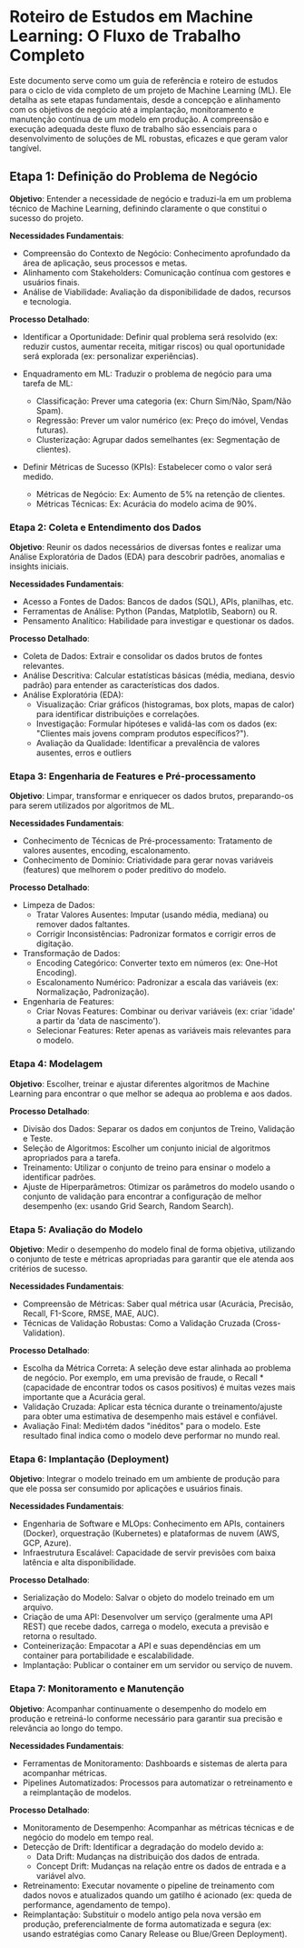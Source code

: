 # Roteiro de Estudos em Machine Learning: O Fluxo de Trabalho Completo

Este documento serve como um guia de referência e roteiro de estudos para o ciclo de vida completo de um projeto de Machine Learning (ML). Ele detalha as sete etapas fundamentais, desde a concepção e alinhamento com os objetivos de negócio até a implantação, monitoramento e manutenção contínua de um modelo em produção. A compreensão e execução adequada deste fluxo de trabalho são essenciais para o desenvolvimento de soluções de ML robustas, eficazes e que geram valor tangível.

## Etapa 1: Definição do Problema de Negócio

**Objetivo**: Entender a necessidade de negócio e traduzi-la em um problema técnico de Machine Learning, definindo claramente o que constitui o sucesso do projeto.

**Necessidades Fundamentais**:
* Compreensão do Contexto de Negócio: Conhecimento aprofundado da área de aplicação, seus processos e metas.
* Alinhamento com Stakeholders: Comunicação contínua com gestores e usuários finais.
* Análise de Viabilidade: Avaliação da disponibilidade de dados, recursos e tecnologia.

**Processo Detalhado**:
* Identificar a Oportunidade: Definir qual problema será resolvido (ex: reduzir custos, aumentar receita, mitigar riscos) ou qual oportunidade será explorada (ex: personalizar experiências).
* Enquadramento em ML: Traduzir o problema de negócio para uma tarefa de ML:
    * Classificação: Prever uma categoria (ex: Churn Sim/Não, Spam/Não Spam).
    * Regressão: Prever um valor numérico (ex: Preço do imóvel, Vendas futuras).
    * Clusterização: Agrupar dados semelhantes (ex: Segmentação de clientes).

* Definir Métricas de Sucesso (KPIs): Estabelecer como o valor será medido.
    * Métricas de Negócio: Ex: Aumento de 5% na retenção de clientes.
    * Métricas Técnicas: Ex: Acurácia do modelo acima de 90%.

### Etapa 2: Coleta e Entendimento dos Dados

**Objetivo**: Reunir os dados necessários de diversas fontes e realizar uma Análise Exploratória de Dados (EDA) para descobrir padrões, anomalias e insights iniciais.

**Necessidades Fundamentais**:
* Acesso a Fontes de Dados: Bancos de dados (SQL), APIs, planilhas, etc.
* Ferramentas de Análise: Python (Pandas, Matplotlib, Seaborn) ou R.
* Pensamento Analítico: Habilidade para investigar e questionar os dados.

**Processo Detalhado**:
* Coleta de Dados: Extrair e consolidar os dados brutos de fontes relevantes.
* Análise Descritiva: Calcular estatísticas básicas (média, mediana, desvio padrão) para entender as características dos dados.
* Análise Exploratória (EDA):
    * Visualização: Criar gráficos (histogramas, box plots, mapas de calor) para identificar distribuições e correlações.
    * Investigação: Formular hipóteses e validá-las com os dados (ex: "Clientes mais jovens compram produtos específicos?").
    * Avaliação da Qualidade: Identificar a prevalência de valores ausentes, erros e outliers

### Etapa 3: Engenharia de Features e Pré-processamento
**Objetivo**: Limpar, transformar e enriquecer os dados brutos, preparando-os para serem utilizados por algoritmos de ML.

**Necessidades Fundamentais**:
* Conhecimento de Técnicas de Pré-processamento: Tratamento de valores ausentes, encoding, escalonamento.
* Conhecimento de Domínio: Criatividade para gerar novas variáveis (features) que melhorem o poder preditivo do modelo.

**Processo Detalhado**:
* Limpeza de Dados:
    * Tratar Valores Ausentes: Imputar (usando média, mediana) ou remover dados faltantes.
    * Corrigir Inconsistências: Padronizar formatos e corrigir erros de digitação.
* Transformação de Dados:
    * Encoding Categórico: Converter texto em números (ex: One-Hot Encoding).
    * Escalonamento Numérico: Padronizar a escala das variáveis (ex: Normalização, Padronização).
* Engenharia de Features:
    * Criar Novas Features: Combinar ou derivar variáveis (ex: criar 'idade' a partir da 'data de nascimento').
    * Selecionar Features: Reter apenas as variáveis mais relevantes para o modelo.

### Etapa 4: Modelagem
**Objetivo**: Escolher, treinar e ajustar diferentes algoritmos de Machine Learning para encontrar o que melhor se adequa ao problema e aos dados.

**Processo Detalhado**:
* Divisão dos Dados: Separar os dados em conjuntos de Treino, Validação e Teste.
* Seleção de Algoritmos: Escolher um conjunto inicial de algoritmos apropriados para a tarefa.
* Treinamento: Utilizar o conjunto de treino para ensinar o modelo a identificar padrões.
* Ajuste de Hiperparâmetros: Otimizar os parâmetros do modelo usando o conjunto de validação para encontrar a configuração de melhor desempenho (ex: usando Grid Search, Random Search).

### Etapa 5: Avaliação do Modelo

**Objetivo**: Medir o desempenho do modelo final de forma objetiva, utilizando o conjunto de teste e métricas apropriadas para garantir que ele atenda aos critérios de sucesso.

**Necessidades Fundamentais**:
* Compreensão de Métricas: Saber qual métrica usar (Acurácia, Precisão, Recall, F1-Score, RMSE, MAE, AUC).
* Técnicas de Validação Robustas: Como a Validação Cruzada (Cross-Validation).

**Processo Detalhado**:
* Escolha da Métrica Correta: A seleção deve estar alinhada ao problema de negócio. Por exemplo, em uma previsão de fraude, o Recall * (capacidade de encontrar todos os casos positivos) é muitas vezes mais importante que a Acurácia geral.
* Validação Cruzada: Aplicar esta técnica durante o treinamento/ajuste para obter uma estimativa de desempenho mais estável e confiável.
* Avaliação Final: Medi›tém dados "inéditos" para o modelo. Este resultado final indica como o modelo deve performar no mundo real.

### Etapa 6: Implantação (Deployment)

**Objetivo**: Integrar o modelo treinado em um ambiente de produção para que ele possa ser consumido por aplicações e usuários finais.

**Necessidades Fundamentais**:
* Engenharia de Software e MLOps: Conhecimento em APIs, containers (Docker), orquestração (Kubernetes) e plataformas de nuvem (AWS, GCP, Azure).
* Infraestrutura Escalável: Capacidade de servir previsões com baixa latência e alta disponibilidade.

**Processo Detalhado**:
* Serialização do Modelo: Salvar o objeto do modelo treinado em um arquivo.
* Criação de uma API: Desenvolver um serviço (geralmente uma API REST) que recebe dados, carrega o modelo, executa a previsão e retorna o resultado.
* Conteinerização: Empacotar a API e suas dependências em um container para portabilidade e escalabilidade.
* Implantação: Publicar o container em um servidor ou serviço de nuvem.

### Etapa 7: Monitoramento e Manutenção

**Objetivo**: Acompanhar continuamente o desempenho do modelo em produção e retreiná-lo conforme necessário para garantir sua precisão e relevância ao longo do tempo.

**Necessidades Fundamentais**:
* Ferramentas de Monitoramento: Dashboards e sistemas de alerta para acompanhar métricas.
* Pipelines Automatizados: Processos para automatizar o retreinamento e a reimplantação de modelos.


**Processo Detalhado**:

* Monitoramento de Desempenho: Acompanhar as métricas técnicas e de negócio do modelo em tempo real.
* Detecção de Drift: Identificar a degradação do modelo devido a:
    * Data Drift: Mudanças na distribuição dos dados de entrada.
    * Concept Drift: Mudanças na relação entre os dados de entrada e a variável alvo.
* Retreinamento: Executar novamente o pipeline de treinamento com dados novos e atualizados quando um gatilho é acionado (ex: queda de performance, agendamento de tempo).
* Reimplantação: Substituir o modelo antigo pela nova versão em produção, preferencialmente de forma automatizada e segura (ex: usando estratégias como Canary Release ou Blue/Green Deployment).

